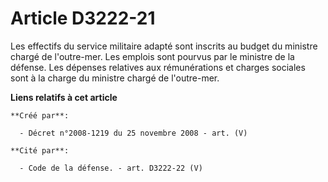 # Article D3222-21

Les effectifs du service militaire adapté sont inscrits au budget du ministre chargé de l'outre-mer. Les emplois sont pourvus
par le ministre de la défense. Les dépenses relatives aux rémunérations et charges sociales sont à la charge du ministre
chargé de l'outre-mer.

**Liens relatifs à cet article**

	**Créé par**:

	  - Décret n°2008-1219 du 25 novembre 2008 - art. (V)

	**Cité par**:

	  - Code de la défense. - art. D3222-22 (V)
